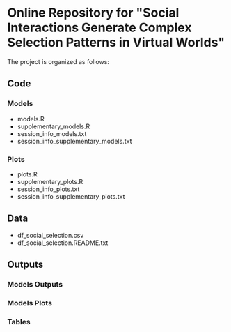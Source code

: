 # Online Repository for "Social Interactions Generate Complex Selection Patterns in Virtual Worlds"

The project is organized as follows:

## Code

### Models
- models.R
- supplementary_models.R
- session_info_models.txt
- session_info_supplementary_models.txt

### Plots
- plots.R
- supplementary_plots.R
- session_info_plots.txt
- session_info_supplementary_plots.txt

## Data
- df_social_selection.csv
- df_social_selection.README.txt

## Outputs
### Models Outputs
### Models Plots
### Tables

